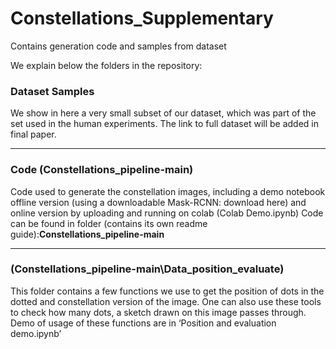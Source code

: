 # Constellations_Supplementary
Contains generation code and samples from dataset 

We explain below the folders in the repository:

### Dataset Samples
We show in here a very small subset of our dataset, which was
part of the set used in the human experiments. The link to full dataset will be added in
final paper.

---
### Code (Constellations_pipeline-main)
Code used to generate the constellation images, including a demo notebook offline
version (using a downloadable Mask-RCNN: download here) and online version by
uploading and running on colab (Colab Demo.ipynb)
Code can be found in folder (contains its own readme guide):**Constellations_pipeline-main**

---
### (Constellations_pipeline-main\Data_position_evaluate)
This folder contains a few functions we use to get the position of dots in the dotted and
constellation version of the image. One can also use these tools to check how many
dots, a sketch drawn on this image passes through. Demo of usage of these functions
are in ‘Position and evaluation demo.ipynb’



